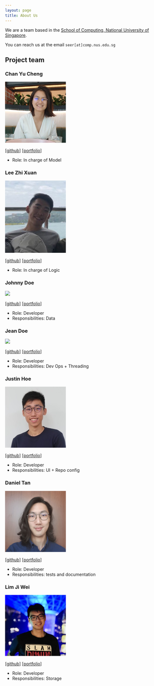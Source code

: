 ```yaml
---
layout: page
title: About Us
---
```


We are a team based in the [School of Computing, National University of Singapore](http://www.comp.nus.edu.sg).

You can reach us at the email `seer[at]comp.nus.edu.sg`

## Project team

### Chan Yu Cheng

<img src="images/yucheng11122017.png" width="200px">

[[github](https://github.com/yucheng11122017)]
[[portfolio](team/chanyucheng.md)]

* Role: In charge of Model

### Lee Zhi Xuan

<img src="images/leezhixuan.png" width="200px">

[[github](https://github.com/leezhixuan)]
[[portfolio](team/leezhixuan.md)]

* Role: In charge of Logic

### Johnny Doe

<img src="images/johndoe.png" width="200px">

[[github](http://github.com/johndoe)] [[portfolio](team/johndoe.md)]

* Role: Developer
* Responsibilities: Data

### Jean Doe

<img src="images/johndoe.png" width="200px">

[[github](http://github.com/johndoe)]
[[portfolio](team/johndoe.md)]

* Role: Developer
* Responsibilities: Dev Ops + Threading

### Justin Hoe

<img src="images/justinhoejj.png" width="200px">

[[github](http://github.com/justinhoejj)]
[[portfolio](team/justinhoe.md)]

* Role: Developer
* Responsibilities: UI + Repo config

### Daniel Tan

<img src="images/cookiedan42.png" width="200px">

[[github](http://github.com/cookiedan42)]
[[portfolio](team/daniel.md)]

* Role: Developer
* Responsibilities: tests and documentation

### Lim Ji Wei

<img src="images/jiwei.png" width="200px">

[[github](http://github.com/jiwei99)]
[[portfolio](team/johndoe.md)]

* Role: Developer
* Responsibilities: Storage
